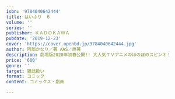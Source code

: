 ```yaml
---
isbn: '9784040642444'
title: はいふり　６
volume: ''
series: ''
publisher: ＫＡＤＯＫＡＷＡ
pubdate: '2019-12-23'
cover: 'https://cover.openbd.jp/9784040642444.jpg'
author: 阿部かなり／著 AAS／原著
description: 劇場版2020年初春公開!! 大人気ＴＶアニメのほのぼのスピンオ！
price: '600'
genre: ''
target: 雑誌扱い
format: コミック
content: コミックス・劇画

---
```

